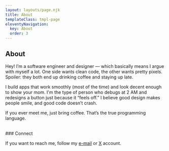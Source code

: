 ```yaml
---
layout: layouts/page.njk
title: About
templateClass: tmpl-page
eleventyNavigation:
  key: About
  order: 3
---
```


## About

Hey! I’m a software engineer and designer — which basically means I argue with myself a lot. One side wants clean code, the other wants pretty pixels. Spoiler: they both end up drinking coffee and staying up late.

I build apps that work smoothly (most of the time) and look decent enough to show your mom. I'm the type of person who debugs at 2 AM and redesigns a button just because it “feels off.” I believe good design makes people smile, and good code doesn’t crash.

If you ever meet me, just bring coffee. That’s the true programming language.

<br/>
### Connect

If you want to reach me, follow my <a href="mailto:meteyilma@proton.me">e-mail</a> or <a target="_blank" href="https://x.com/0medev">X</a> account.

